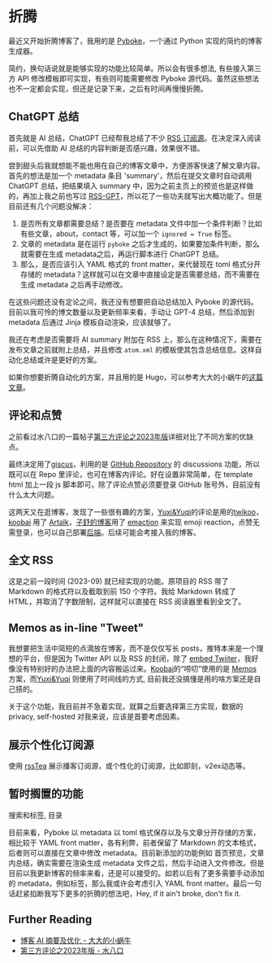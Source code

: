 # 折腾

最近又开始折腾博客了，我用的是 [Pyboke](https://github.com/yinan-c/pyboke)，一个通过 Python 实现的简约的博客生成器。

简约，换句话说就是能够实现的功能比较简单。所以会有很多想法, 有些接入第三方 API 修改模板即可实现，有些则可能需要修改 Pyboke 源代码。虽然这些想法也不一定都会实现，但还是记录下来，之后有时间再慢慢折腾。

## ChatGPT 总结

首先就是 AI 总结，ChatGPT 已经帮我总结了不少 [RSS 订阅源](https://yinan.me/RSS-GPT/index.html)。在决定深入阅读前，可以先借助 AI 总结的内容判断是否感兴趣，效果很不错。

尝到甜头后我就想能不能也用在自己的博客文章中，方便游客快速了解文章内容。首先的想法是加一个 metadata 条目 'summary'，然后在提交文章时自动调用 ChatGPT 总结，把结果填入 summary 中，因为之前主页上的预览也是这样做的，再加上我之前也写过 [RSS-GPT](https://github.com/yinan-c/RSS-GPT)，所以花了一些功夫就写出大概功能了。但是目前还有几个问题没解决：

1. 是否所有文章都需要总结？是否要在 metadata 文件中加一个条件判断？比如有些文章，about，contact 等，可以加一个 `ignored = True` 标签。
2. 文章的 metadata 是在运行 `pyboke` 之后才生成的，如果要加条件判断，那么就需要在生成 metadata之后，再运行脚本进行 ChatGPT 总结。
3. 那么，是否应该引入 YAML 格式的 front matter，来代替现在 toml 格式分开存储的 metadata？这样就可以在文章中直接设定是否需要总结，而不需要在生成 metadata 之后再手动修改。

在这些问题还没有定论之间，我还没有想要把自动总结加入 Pyboke 的源代码。目前以我可怜的博文数量以及更新频率来看，手动让 GPT-4 总结，然后添加到 metadata 后通过 Jinja 模板自动渲染，应该就够了。 

我还在考虑是否需要将 AI summary 附加在 RSS 上，那么在这种情况下，需要在发布文章之前就附上总结，并且修改 `atom.xml` 的模板使其包含总结信息。这样自动化总结或许是更好的方案。

如果你想要折腾自动化的方案，并且用的是 Hugo，可以参考大大的小蜗牛的[这篇文章](https://eallion.com/ai-summary/)。

## 评论和点赞

之前看过水八口的一篇帖子[第三方评论之2023年版](https://shuiba.co/third-party-comments-2023)详细对比了不同方案的优缺点。

最终决定用了[giscus](https://giscus.app/)，利用的是 [GitHub Repository](https://github.com/yinan-c/pages-comment) 的 discussions 功能，所以既可以在 Repo 里评论，也可在博客内评论。好在设置非常简单，在 template html 加上一段 js 脚本即可。除了评论点赞必须要登录 GitHub 账号外，目前没有什么太大问题。

这两天又在逛博客，发现了一些很有趣的方案，[Yuxi&Yuqi](https://yuxiyuqi.com)的评论是用的[twikoo](https://twikoo.js.org/en/)，[koobai](https://koobai.com/) 用了 [Artalk](https://artalk.js.org/en/)，[子舒的博客](https://zishu.me/)用了 [emaction](https://github.com/emaction/emaction.frontend) 来实现 emoji reaction，点赞无需登录，也可以自己部署[后端](https://github.com/emaction/emaction.backend)。后续可能会考接入我的博客。

## 全文 RSS

这是之前一段时间 (2023-09) 就已经实现的功能。原项目的 RSS 带了 Markdown 的格式符以及截取到前 150 个字符。我给 Markdown 转成了 HTML，并取消了字数限制，这样就可以直接在 RSS 阅读器里看到全文了。

## Memos as in-line "Tweet"

我想要把生活中简短的点滴放在博客，而不是仅仅写长 posts，推特本来是一个理想的平台，但是因为 Twitter API 以及 RSS 的封闭，除了 [embed Twiiter](https://publish.twitter.com/)，我好像没有特别好的办法把上面的内容搬运过来。[Koobai](https://koobai.com/memos)的“唠叨”使用的是 [Memos](https://github.com/usememos/memos) 方案，而[Yuxi&Yuqi](https://yuxiyuqi.com/timeline/) 则使用了时间线的方式, 目前我还没搞懂是用的啥方案还是自己搭的。

关于这个功能，我目前并不急着实现，就算之后要选择第三方实现，数据的 privacy, self-hosted 对我来说，应该是首要考虑因素。

## 展示个性化订阅源

使用 [rssTea](https://github.com/avadhesh18/rssTea) 展示播客订阅源，或个性化的订阅源，比如即刻，v2ex动态等。

## 暂时搁置的功能
搜索和标签, 目录

目前来看，Pyboke 以 metadata 以 toml 格式保存以及与文章分开存储的方案，相比较于 YAML front matter，各有利弊，前者保留了 Markdown 的文本格式，后者则可以直接在文章中修改 metadata。目前新添加的功能例如 首页预览，文章内总结，确实需要在渲染生成 metadata 文件之后，然后手动进入文件修改。但是目前以我更新博客的频率来看，还是可以接受的。如若以后有了更多需要手动添加的 metadata，例如标签，那么我或许会考虑引入 YAML front matter。最后一句话赶紧掐断我写下更多的折腾的想法吧，Hey, if it ain't broke, don't fix it.

## Further Reading

- [博客 AI 摘要及优化 - 大大的小蜗牛](https://eallion.com/ai-summary/)
- [第三方评论之2023年版 - 水八口](https://shuiba.co/third-party-comments-2023) 